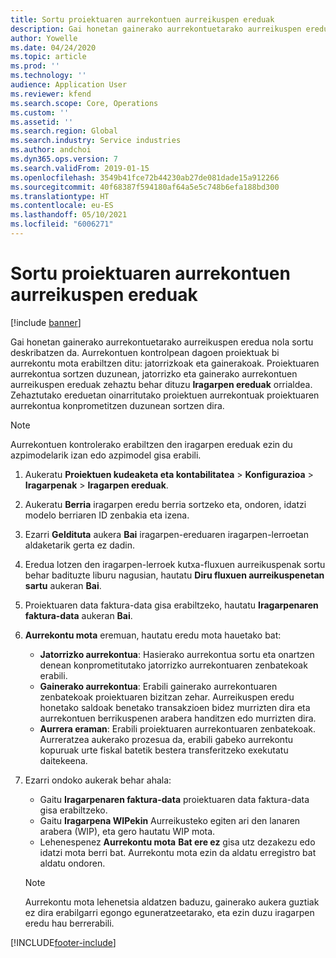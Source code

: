 ```yaml
---
title: Sortu proiektuaren aurrekontuen aurreikuspen ereduak
description: Gai honetan gainerako aurrekontuetarako aurreikuspen eredua nola sortu deskribatzen da.
author: Yowelle
ms.date: 04/24/2020
ms.topic: article
ms.prod: ''
ms.technology: ''
audience: Application User
ms.reviewer: kfend
ms.search.scope: Core, Operations
ms.custom: ''
ms.assetid: ''
ms.search.region: Global
ms.search.industry: Service industries
ms.author: andchoi
ms.dyn365.ops.version: 7
ms.search.validFrom: 2019-01-15
ms.openlocfilehash: 3549b41fce72b44230ab27de081dade15a912266
ms.sourcegitcommit: 40f68387f594180af64a5e5c748b6efa188bd300
ms.translationtype: HT
ms.contentlocale: eu-ES
ms.lasthandoff: 05/10/2021
ms.locfileid: "6006271"
---
```

# <a name="create-forecast-models-for-project-budgets"></a>Sortu proiektuaren aurrekontuen aurreikuspen ereduak 

[!include [banner](../includes/banner.md)]

Gai honetan gainerako aurrekontuetarako aurreikuspen eredua nola sortu deskribatzen da. Aurrekontuen kontrolpean dagoen proiektuak bi aurrekontu mota erabiltzen ditu: jatorrizkoak eta gainerakoak. Proiektuaren aurrekontua sortzen duzunean, jatorrizko eta gainerako aurrekontuen aurreikuspen ereduak zehaztu behar dituzu **Iragarpen ereduak** orrialdea. Zehaztutako ereduetan oinarritutako proiektuen aurrekontuak proiektuaren aurrekontua konprometitzen duzunean sortzen dira.

> [!NOTE]
> Aurrekontuen kontrolerako erabiltzen den iragarpen ereduak ezin du azpimodelarik izan edo azpimodel gisa erabili.

1. Aukeratu **Proiektuen kudeaketa eta kontabilitatea** > **Konfigurazioa** > **Iragarpenak**  > **Iragarpen ereduak**.
2. Aukeratu **Berria** iragarpen eredu berria sortzeko eta, ondoren, idatzi modelo berriaren ID zenbakia eta izena. 
3. Ezarri **Geldituta** aukera **Bai** iragarpen-ereduaren iragarpen-lerroetan aldaketarik gerta ez dadin. 
4. Eredua lotzen den iragarpen-lerroek kutxa-fluxuen aurreikuspenak sortu behar badituzte liburu nagusian, hautatu **Diru fluxuen aurreikuspenetan sartu** aukeran **Bai**. 
5. Proiektuaren data faktura-data gisa erabiltzeko, hautatu **Iragarpenaren faktura-data** aukeran **Bai**. 
6. **Aurrekontu mota** eremuan, hautatu eredu mota hauetako bat:

   - **Jatorrizko aurrekontua**: Hasierako aurrekontua sortu eta onartzen denean konprometitutako jatorrizko aurrekontuaren zenbatekoak erabili.
   - **Gainerako aurrekontua**: Erabili gainerako aurrekontuaren zenbatekoak proiektuaren bizitzan zehar. Aurreikuspen eredu honetako saldoak benetako transakzioen bidez murrizten dira eta aurrekontuen berrikuspenen arabera handitzen edo murrizten dira.
   - **Aurrera eraman**: Erabili proiektuaren aurrekontuaren zenbatekoak. Aurreratzea aukerako prozesua da, erabili gabeko aurrekontu kopuruak urte fiskal batetik bestera transferitzeko exekutatu daitekeena.

7. Ezarri ondoko aukerak behar ahala:

   - Gaitu **Iragarpenaren faktura-data** proiektuaren data faktura-data gisa erabiltzeko.
   - Gaitu **Iragarpena WIPekin** Aurreikusteko egiten ari den lanaren arabera (WIP), eta gero hautatu WIP mota. 
   - Lehenespenez **Aurrekontu mota** **Bat ere ez** gisa utz dezakezu edo idatzi mota berri bat. Aurrekontu mota ezin da aldatu erregistro bat aldatu ondoren.     
    > [!NOTE]
    > Aurrekontu mota lehenetsia aldatzen baduzu, gainerako aukera guztiak ez dira erabilgarri egongo eguneratzeetarako, eta ezin duzu iragarpen eredu hau berrerabili. 
   


 



[!INCLUDE[footer-include](../includes/footer-banner.md)]